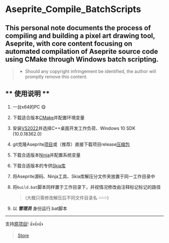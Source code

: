 # Aseprite_Compile_BatchScripts
This personal note documents the process of compiling and building a pixel art drawing tool, Aseprite, with core content focusing on automated compilation of Aseprite source code using CMake through Windows batch scripting.     
----------
>- Should any copyright infringement be identified, the author will promptly remove this content.
     
## ** 使用说明 **
1. 一台x64的PC :yum:
2. 下载适合版本[CMake](https://github.com/Kitware/CMake/releases "站内下载")并配置环境变量
3. 安装[VS2022](https://visualstudio.microsoft.com/zh-hans/downloads/ "官网下载")并选择C++桌面开发工作负荷、Windows 10 SDK (10.0.18362.0)
4. git克隆Aseprite[项目](https://github.com/aseprite/aseprite.git "ULR to Clone")或（推荐）直接下载项目release[压缩包](https://github.com/aseprite/aseprite/releases "项目源码")
5. 下载合适版本[Ninja](https://github.com/ninja-build/ninja/releases "站内下载")并配置系统变量
6. 下载合适版本的专供[Skia库](https://github.com/aseprite/skia/releases "站内下载")
7. 将Aseprite源码、Ninja工具、Skia库解压分文件夹放置于同一工作目录中
8. 将`build.bat`脚本同样置于工作目录下，并视情况修改由注释标记标记的路径
   > (大概只需修改解压后不同文件目录名 :sweat_drops::sweat_drops::sweat_drops:)

9. 以 ***管理员*** 身份运行.bat脚本

---------
支持[原项目](https://github.com/aseprite/aseprite "Aseprite")! :thumbsup::thumbsup::thumbsup:
> [Store](https://store.steampowered.com/app/431730/Aseprite/ "补票")
